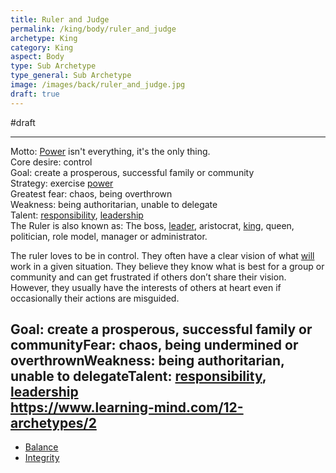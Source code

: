 ```yaml
---
title: Ruler and Judge
permalink: /king/body/ruler_and_judge
archetype: King
category: King
aspect: Body
type: Sub Archetype
type_general: Sub Archetype
image: /images/back/ruler_and_judge.jpg
draft: true
---
```

#draft   
  
---  
  
Motto: [Power](/king/mature_king/[power](/king/mature_king/power)) isn't everything, it's the only thing.  
Core desire: control  
Goal: create a prosperous, successful family or community  
Strategy: exercise [power](/king/mature_king/power)  
Greatest fear: chaos, being overthrown  
Weakness: being authoritarian, unable to delegate  
Talent: [responsibility](/king/mature_king/responsibility), [leadership](/king/spirit/leader/leadership)  
The Ruler is also known as: The boss, [leader](/king/spirit/leader), aristocrat, [king](/king/mature_king), queen, politician, role model, manager or administrator.  
  
The ruler loves to be in control. They often have a clear vision of what [will](/warrior/body/athlete/will) work in a given situation. They believe they know what is best for a group or community and can get frustrated if others don’t share their vision. However, they usually have the interests of others at heart even if occasionally their actions are misguided.  
  
Goal: create a prosperous, successful family or communityFear: chaos, being undermined or overthrownWeakness: being authoritarian, unable to delegateTalent: [responsibility](/king/mature_king/responsibility), [leadership](/king/spirit/leader/leadership)  
https://www.learning-mind.com/12-archetypes/2
---
- [Balance](/king/body/ruler_and_judge/balance)
- [Integrity](/king/body/ruler_and_judge/integrity)
